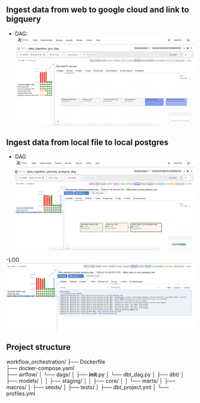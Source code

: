 
## Ingest data from web to google cloud and link to bigquery
- DAG:
![alt text](image-5.png)


## Ingest data from local file to local postgres

- DAG
![alt text](image-3.png)

-LOG
![alt text](image-4.png)

## Project structure

workflow_orchestration/
├── Dockerfile           
├── docker-compose.yaml   
├── airflow/
│   └── dags/
│       ├── __init__.py
│       └── dbt_dag.py
│
├── dbt/
│   ├── models/
│   │   ├── staging/
│   │   ├── core/
│   │   └── marts/
│   ├── macros/
│   ├── seeds/
│   ├── tests/
│   ├── dbt_project.yml
│   └── profiles.yml